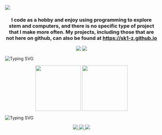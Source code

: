 <img src="https://readme-typing-svg.demolab.com?font=JetBrainsMono&size=32&pause=500&color=94E2D5&vCenter=true&random=false&width=435&lines=Wassup%2C+I'm+Skiz" />
<h3 align=center>
I code as a hobby and enjoy using programming to explore stem and computers, and there is no specific type of project that I make more often. My projects, including those that are not here on github, can also be found at <a href=https://sk1-z.github.io>https://sk1-z.github.io</a>
</h3>
<p align=center>
  <img src="https://skillicons.dev/icons?i=linux,arch,neovim" />
  <img src="https://skillicons.dev/icons?i=c,cpp,cs,lua,rust" />
</p>
<img src="https://readme-typing-svg.demolab.com?font=JetBrainsMono&size=32&pause=500&color=94E2D5&vCenter=true&random=false&width=435&lines=Statskis" alt="Typing SVG" />
<p align=center>
  <img height=150 align="center" src="https://github-readme-stats.vercel.app/api/top-langs/?username=Sk1-z&theme=transparent&layout=compact&langs_count=10" />
  <img height=150 align="center" src="https://github-readme-stats.vercel.app/api?username=Sk1-z&theme=transparent&rank_icon=github&hide=issues,contribs" />
</p>
<img src="https://readme-typing-svg.demolab.com?font=JetBrainsMono&size=32&pause=500&color=94E2D5&vCenter=true&random=false&width=435&lines=Favorite+Projectskis" alt="Typing SVG" />
<p align=center>
  <a href="https://github.com/Sk1-z/CompleteC" >
  <img src="https://github-readme-stats.vercel.app/api/pin/?username=Sk1-z&theme=transparent&repo=CompleteC" />
  </a>
  <a href="https://github.com/Sk1-z/Contra" >
  <img src="https://github-readme-stats.vercel.app/api/pin/?username=Sk1-z&theme=transparent&repo=Contra" />
  </a>
  <a href="https://github.com/Sk1-z/Ratt" >
    <img src="https://github-readme-stats.vercel.app/api/pin/?username=Sk1-z&theme=transparent&repo=Ratt" />
  </a>
</p>
